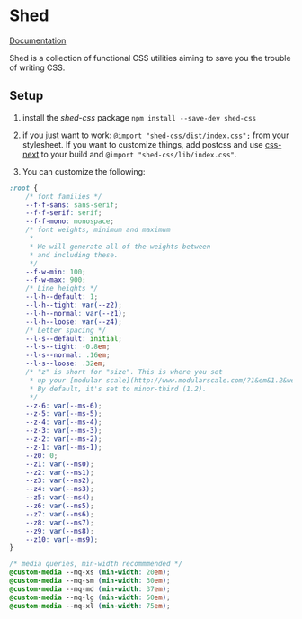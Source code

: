 # Shed

[Documentation](http://tedconf.github.io/shed-css/)

Shed is a collection of functional CSS utilities aiming to save you the trouble of writing CSS.

## Setup
1. install the _shed-css_ package `npm install --save-dev shed-css`
2. if you just want to work:
	`@import "shed-css/dist/index.css";` from your stylesheet.
	If you want to customize things, add postcss and use [css-next](https://github.com/MoOx/postcss-cssnext) to your build and `@import "shed-css/lib/index.css"`.

3. You can customize the following:

```css
:root {
	/* font families */
	--f-f-sans: sans-serif;
	--f-f-serif: serif;
	--f-f-mono: monospace;
	/* font weights, minimum and maximum
	 *
	 * We will generate all of the weights between
	 * and including these.
	 */
	--f-w-min: 100;
	--f-w-max: 900;
	/* Line heights */
	--l-h--default: 1;
	--l-h--tight: var(--z2);
	--l-h--normal: var(--z1);
	--l-h--loose: var(--z4);
	/* Letter spacing */
	--l-s--default: initial;
	--l-s--tight: -0.8em;
	--l-s--normal: .16em;
	--l-s--loose: .32em;
	/* "z" is short for "size". This is where you set
	 * up your [modular scale](http://www.modularscale.com/?1&em&1.2&web&text).
	 * By default, it's set to minor-third (1.2).
	 */
	--z-6: var(--ms-6);
	--z-5: var(--ms-5);
	--z-4: var(--ms-4);
	--z-3: var(--ms-3);
	--z-2: var(--ms-2);
	--z-1: var(--ms-1);
	--z0: 0;
	--z1: var(--ms0);
	--z2: var(--ms1);
	--z3: var(--ms2);
	--z4: var(--ms3);
	--z5: var(--ms4);
	--z6: var(--ms5);
	--z7: var(--ms6);
	--z8: var(--ms7);
	--z9: var(--ms8);
	--z10: var(--ms9);
}

/* media queries, min-width recommmended */
@custom-media --mq-xs (min-width: 20em);
@custom-media --mq-sm (min-width: 30em);
@custom-media --mq-md (min-width: 37em);
@custom-media --mq-lg (min-width: 50em);
@custom-media --mq-xl (min-width: 75em);
```
